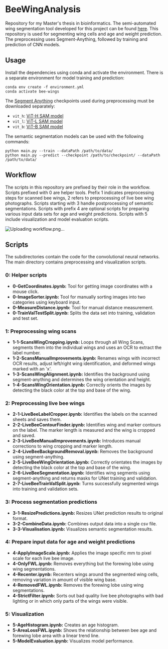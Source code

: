 # BeeWingAnalysis

Repository for my Master's thesis in bioinformatics. The semi-automated wing segmentation tool developed for this project can be found [here](https://github.com/Jakob-Materna/SegmentAnywing). This repository is used for segmenting wing cells and age and weight prediction. The preprocessing uses Segment-Anything, followed by training and prediction of CNN models.

## Usage

Install the dependencies using conda and activate the environment. There is a separate environment for model training and prediction:

```
conda env create -f environment.yml
conda activate bee-wings
```

The [Segment Anything](https://github.com/facebookresearch/segment-anything#installation)  checkpoints used during preprocessing must be downloaded separately:

  - `vit_h`: [ViT-H SAM model](https://dl.fbaipublicfiles.com/segment_anything/sam_vit_h_4b8939.pth)
  - `vit_l`: [ViT-L SAM model](https://dl.fbaipublicfiles.com/segment_anything/sam_vit_l_0b3195.pth)
  - `vit_b`: [ViT-B SAM model](https://dl.fbaipublicfiles.com/segment_anything/sam_vit_b_01ec64.pth)

The semantic segmentation models can be used with the following commands:
```
python main.py --train --dataPath /path/to/data/
python main.py --predict --checkpoint /path/to/checkpoint/ --dataPath /path/to/data/
```

## Workflow

The scripts in this repository are prefixed by their role in the workflow. Scripts prefixed with 0 are helper tools. Prefix 1 indicates preprocessing steps for scanned bee wings, 2 refers to preprocessing of live bee wing photographs. Scripts starting with 3 handle postprocessing of semantic segmentations. Scripts with prefix 4 are optional scripts for preparing various input data sets for age and weight predictions. Scripts with 5 include visualization and model evaluation scripts.

![Uploading workflow.png…]()

## Scripts

The subdirectories contain the code for the convolutional neural networks. The main directory contains preprocessing and visualization scripts. 

### 0: Helper scripts
 - **0-GetCoordinates.ipynb:** Tool for getting image coordinates with a mouse click. 
 - **0-ImageSorter.ipynb:** Tool for manually sorting images into two categories using keyboard input.
 - **0-MeasureDistance.ipynb:** Tool for manual distance measurement.
 - **0-TrainValTestSplit.ipynb:** Splits the data set into training, validation and test set.
 
### 1: Preprocessing wing scans
 - **1-1-ScansWingCropping.ipynb:** Loops through all Wing Scans, segments them into the individual wings and uses an OCR to extract the label number.
 - **1-2-ScansManualImprovements.ipynb:** Renames wings with incorrect OCR results, adjust left/right wing identification, and deformed wings marked with an 'x'.
 - **1-3-ScansWingAlignment.ipynb:** Identifies the background using segment-anything and determines the wing orientation and height.
 - **1-4-ScansWingOrientation.ipynb:** Correctly orients the images by detecting the black color at the top and base of the wing.

### 2: Preprocessing live bee wings
 - **2-1-LiveBeeLabelCropper.ipynb:**  Identifies the labels on the scanned sheets and saves them.
 - **2-2-LiveBeeContourFinder.ipynb:** Identifies wing and marker contours on the label. The marker length is measured and the wing is cropped and saved.
 - **2-3-LiveBeeManualImprovements.ipynb:** Introduces manual corrections to wing cropping and marker length.
 - **2-4-LiveBeeBackgroundRemoval.ipynb:** Removes the background using segment-anything.
 - **2-5-LiveBeeWingOrientation.ipynb:** Correctly orientates the images by detecting the black color at the top and base of the wing.
 - **2-6-LiveBeeSegmentation.ipynb:** Identifies wing segments using segment-anything and returns masks for UNet training and validation.
 - **2-7-LiveBeeTrainValSplit.ipynb:** Turns successfully segmented wings into training and validation sets.

### 3: Process segmentation predictions
 - **3-1-ResizePredictions.ipynb:** Resizes UNet prediction results to original format.
 - **3-2-CombineData.ipynb:** Combines output data into a single csv file.
 - **3-3-Visualisation.ipynb:** Visualizes semantic segmentation results.

### 4: Prepare input data for age and weight predictions
 - **4-ApplyImageScale.ipynb:** Applies the image specific mm to pixel scale for each live bee image.
 - **4-OnlyFWL.ipynb:** Removes everything but the forewing lobe using wing segmentations.
 - **4-Recenter.ipynb:** Recenters wings around the segmented wing cells, removing variation in amount of visible wing base.
 - **4-RemovedFWL.ipynb:** Removes the forewing lobe using wing segmentations.
 - **4-StrictFilter.ipynb:** Sorts out bad quality live bee photographs with bad lighting or in which only parts of the wings were visible.

### 5: Visualization
 - **5-AgeHistogram.ipynb:** Creates an age histogram.
 - **5-AreaLossFWL.ipynb:** Shows the relationship between bee age and forewing lobe area with a linear trend line.
 - **5-ModelEvaluation.ipynb:** Visualizes model performance.

